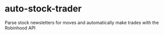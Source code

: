 # auto-stock-trader
Parse stock newsletters for moves and automatically make trades with the Robinhood API
